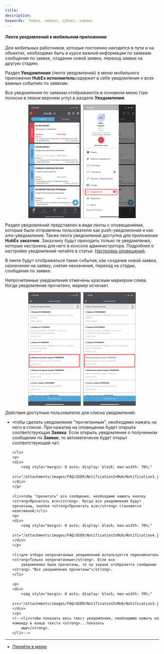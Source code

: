 ```yaml
---
title:
description:
keywords:  hubex, хабекс, хубекс, хабикс
---
```


#### Лента уведомлений в мобильном приложении

<html>
<meta charset="utf-8">

</html>
<p>Для мобильных работников, которые постоянно находятся в пути и на объектах, необходимо быть в курсе важной информации
    по заявкам: сообщения по заявке, создание новой заявки, переход заявки на другую стадию.</p>
<p>Раздел <strong>Уведомления</strong> (лента уведомлений) в меню мобильного приложения <strong>HubEx
    исполнитель</strong>содержит в
    себе уведомления о всех важных событиях по заявкам.</p>



<p>Все уведомления по заявкам отображаются в основном меню (три полоски в левом верхнем углу) в разделе <strong>Уведомления</strong>.
</p>
<div>
    <img style="margin: 0 auto; display: block; max-width: 70%;"
         src="/attachments/images/FAQ/USER/NotificationInMob/Notification.jpg"/>
</div>

<p>Раздел уведомлений представлен в виде ленты с оповещениями, которые были
    отправлены пользователю как push-уведомления и как sms-уведомления. Также лента уведомлений доступна для приложения <strong>HubEx заказчик</strong>. Заказчику будут приходить только те уведомления, которые настроены для него в консоли администратора. Подробнее о настройке уведомлений читайте в
    статье: <a href="https://wiki.hubex.ru/docs/FAQ/RU/admin/Notifications.html">Настройка оповещений</a>.</p>

<p>В ленте будут отображаться такие события, как
    создание новой заявки, назначение на заявку, снятие назначения, переход на стадии, сообщения по заявке.</p>
<p>Непрочитанные уведомления отмечены красным маркером слева. Когда уведомление прочитано, маркер исчезает.</p>
<div>
    <img style="margin: 0 auto; display: block; max-width: 70%;"
         src="/attachments/images/FAQ/USER/NotificationInMob/Notification2.jpg"/>
</div>

<p>Действия доступные пользователю для списка уведомлений:</p>
<ul>
    <li>чтобы сделать уведомление "прочитанным", необходимо нажать на него в списке. При нажатии на оповещение будет
        открыта соответствующая <strong>Заявка</strong>. Если открыть уведомление о полученном сообщении по <strong>Заявке</strong>, то автоматически будет открыт соответствующий чат;

    </li>
    <p>
    <div>
        <img style="margin: 0 auto; display: block; max-width: 70%;"
             src="/attachments/images/FAQ/USER/NotificationInMob/Notification3.jpg"/>
    </div>
    </p>

    <li>чтобы "прочитать" все сообщения, необходимо нажать кнопку <strong>Прочитать все</strong>. Когда все уведомления будут прочитаны, кнопка <strong>Прочитать все</strong> становится неактивной;</li>
    <p>
    <div>
        <img style="margin: 0 auto; display: block; max-width: 70%;"
             src="/attachments/images/FAQ/USER/NotificationInMob/Notification4.jpg"/>
    </div>
    </p>

    <li>для отбора непрочитанных уведомлений используется переключатель <strong>Только непрочитанные</strong>. Если все
        уведомления были прочитаны, то на экране отобразится сообщение <strong>."Все уведомления прочитаны"</strong>.
    </li>

    <p>
    <div>
        <img style="margin: 0 auto; display: block; max-width: 70%;"
             src="/attachments/images/FAQ/USER/NotificationInMob/Notification3.jpg"/>
    </div>
    </p>
    <!--<li>чтобы показать весь текст уведомления, необходимо нажать на команду в конце текста <strong>...показать
        еще</strong>.
    </li>-->
</ul>

<body>

</body>




____
- [Перейти в меню](http://wiki.hubex.ru)
